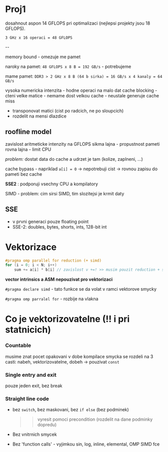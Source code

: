 # Proj1

dosahnout aspon 14 GFLOPS pri optimalizaci (nejlepsi projekty jsou 18 GFLOPS).

`3 GHz x 16 operaci = 48 GFLOPS`

--

memory bound - omezuje me pamet

naroky na pamet: `48 GFLOPS x 8 B = 192 GB/s` - potrebujeme

mame pamet: `DDR3 > 2 GHz x 8 B (64 b sirka) = 16 GB/s x 4 kanaly = 64 GB/s`

vysoka numericka intenzita - hodne operaci na malo dat
cache blocking - cteni velke matice - nemame dost velkou cache - neustale generuje cache miss
* transponovat matici (cist po radcich, ne po sloupcich)
* rozdelit na mensi dlazdice

## roofline model
zavislost aritmeticke intenzity na GFLOPS
sikma lajna - propustnost pameti
rovna lajna - limit CPU

*problem:* dostat data do cache a udrzet je tam (kolize, zaplneni, …)

cache bypass - napriklad `a[i] = 0` -> nepotrebuji cist -> rovnou zapisu do pameti bez cache

**SSE2** : podporuji vsechny CPU a kompilatory

SIMD - problem: cim sirsi SIMD, tim slozitejsi je krmit daty

## SSE
* v prvni generaci pouze floating point
* SSE-2: doubles, bytes, shorts, ints, 128-bit int


# Vektorizace
```C
#pragma omp parallel for reduction (+ simd)
for (i = 0; i < N; i++)
	sum += a[i] * b[i] // zavislost v +=! >> musim pouzit reduction + simd
```

**vector intrinsics a ASM nepouzivat pro vektorizaci**

`#pragma declare simd` - tato funkce se da volat v ramci vektorove smycky

`#pragma omp parralel for` - rozbije na vlakna

# Co je vektorizovatelne (!! i pri statnicich)
### Countable
musime znat pocet opakovani v dobe kompilace
smycka se rozdeli na 3 casti: nabeh, vektorizovatelne, dobeh -> pouzivat `const`

### Single entry and exit
pouze jeden exit, bez break

### Straight line code
* bez `switch`, bez maskovani, bez `if else` (bez podminek)

	>> vyresit pomoci precondition (rozdelit na dane podminky dopredu)

* Bez vnitrnich smycek

* Bez 'function calls' - vyjimkou sin, log, inline, elemental, OMP SIMD fce
